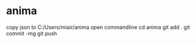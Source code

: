 # anima
copy json to C:/Users/miair/anima
open commandline
cd anima
git add .
git commit -mg
git push
